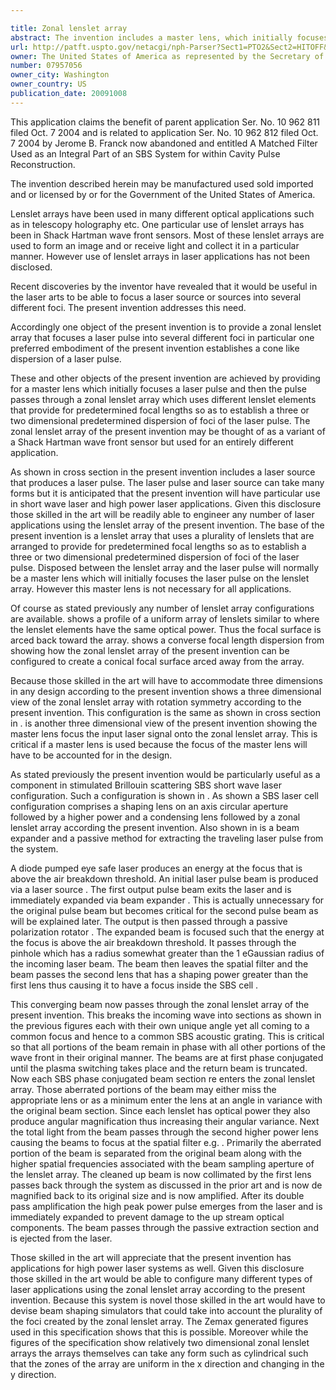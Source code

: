 ```yaml
---

title: Zonal lenslet array
abstract: The invention includes a master lens, which initially focuses a laser pulse, and then the pulse passes through a zonal lenslet array, which uses different lenslet elements that provide for predetermined focal lengths so as to establish a three or two dimensional, predetermined dispersion of foci of the laser pulse. The zonal lenslet array of the present invention may be thought of as a variant of a Shack-Hartman wave front sensor, but used for an entirely different application.
url: http://patft.uspto.gov/netacgi/nph-Parser?Sect1=PTO2&Sect2=HITOFF&p=1&u=%2Fnetahtml%2FPTO%2Fsearch-adv.htm&r=1&f=G&l=50&d=PALL&S1=07957056&OS=07957056&RS=07957056
owner: The United States of America as represented by the Secretary of the Army
number: 07957056
owner_city: Washington
owner_country: US
publication_date: 20091008
---
```

This application claims the benefit of parent application Ser. No. 10 962 811 filed Oct. 7 2004 and is related to application Ser. No. 10 962 812 filed Oct. 7 2004 by Jerome B. Franck now abandoned and entitled A Matched Filter Used as an Integral Part of an SBS System for within Cavity Pulse Reconstruction. 

The invention described herein may be manufactured used sold imported and or licensed by or for the Government of the United States of America.

Lenslet arrays have been used in many different optical applications such as in telescopy holography etc. One particular use of lenslet arrays has been in Shack Hartman wave front sensors. Most of these lenslet arrays are used to form an image and or receive light and collect it in a particular manner. However use of lenslet arrays in laser applications has not been disclosed.

Recent discoveries by the inventor have revealed that it would be useful in the laser arts to be able to focus a laser source or sources into several different foci. The present invention addresses this need.

Accordingly one object of the present invention is to provide a zonal lenslet array that focuses a laser pulse into several different foci in particular one preferred embodiment of the present invention establishes a cone like dispersion of a laser pulse.

These and other objects of the present invention are achieved by providing for a master lens which initially focuses a laser pulse and then the pulse passes through a zonal lenslet array which uses different lenslet elements that provide for predetermined focal lengths so as to establish a three or two dimensional predetermined dispersion of foci of the laser pulse. The zonal lenslet array of the present invention may be thought of as a variant of a Shack Hartman wave front sensor but used for an entirely different application.

As shown in cross section in the present invention includes a laser source that produces a laser pulse. The laser pulse and laser source can take many forms but it is anticipated that the present invention will have particular use in short wave laser and high power laser applications. Given this disclosure those skilled in the art will be readily able to engineer any number of laser applications using the lenslet array of the present invention. The base of the present invention is a lenslet array that uses a plurality of lenslets that are arranged to provide for predetermined focal lengths so as to establish a three or two dimensional predetermined dispersion of foci of the laser pulse. Disposed between the lenslet array and the laser pulse will normally be a master lens which will initially focuses the laser pulse on the lenslet array. However this master lens is not necessary for all applications.

Of course as stated previously any number of lenslet array configurations are available. shows a profile of a uniform array of lenslets similar to where the lenslet elements have the same optical power. Thus the focal surface is arced back toward the array. shows a converse focal length dispersion from showing how the zonal lenslet array of the present invention can be configured to create a conical focal surface arced away from the array.

Because those skilled in the art will have to accommodate three dimensions in any design according to the present invention shows a three dimensional view of the zonal lenslet array with rotation symmetry according to the present invention. This configuration is the same as shown in cross section in . is another three dimensional view of the present invention showing the master lens focus the input laser signal onto the zonal lenslet array. This is critical if a master lens is used because the focus of the master lens will have to be accounted for in the design.

As stated previously the present invention would be particularly useful as a component in stimulated Brillouin scattering SBS short wave laser configuration. Such a configuration is shown in . As shown a SBS laser cell configuration comprises a shaping lens on an axis circular aperture followed by a higher power and a condensing lens followed by a zonal lenslet array according the present invention. Also shown in is a beam expander and a passive method for extracting the traveling laser pulse from the system.

A diode pumped eye safe laser produces an energy at the focus that is above the air breakdown threshold. An initial laser pulse beam is produced via a laser source . The first output pulse beam exits the laser and is immediately expanded via beam expander . This is actually unnecessary for the original pulse beam but becomes critical for the second pulse beam as will be explained later. The output is then passed through a passive polarization rotator . The expanded beam is focused such that the energy at the focus is above the air breakdown threshold. It passes through the pinhole which has a radius somewhat greater than the 1 eGaussian radius of the incoming laser beam. The beam then leaves the spatial filter and the beam passes the second lens that has a shaping power greater than the first lens thus causing it to have a focus inside the SBS cell .

This converging beam now passes through the zonal lenslet array of the present invention. This breaks the incoming wave into sections as shown in the previous figures each with their own unique angle yet all coming to a common focus and hence to a common SBS acoustic grating. This is critical so that all portions of the beam remain in phase with all other portions of the wave front in their original manner. The beams are at first phase conjugated until the plasma switching takes place and the return beam is truncated. Now each SBS phase conjugated beam section re enters the zonal lenslet array. Those aberrated portions of the beam may either miss the appropriate lens or as a minimum enter the lens at an angle in variance with the original beam section. Since each lenslet has optical power they also produce angular magnification thus increasing their angular variance. Next the total light from the beam passes through the second higher power lens causing the beams to focus at the spatial filter e.g. . Primarily the aberrated portion of the beam is separated from the original beam along with the higher spatial frequencies associated with the beam sampling aperture of the lenslet array. The cleaned up beam is now collimated by the first lens passes back through the system as discussed in the prior art and is now de magnified back to its original size and is now amplified. After its double pass amplification the high peak power pulse emerges from the laser and is immediately expanded to prevent damage to the up stream optical components. The beam passes through the passive extraction section and is ejected from the laser.

Those skilled in the art will appreciate that the present invention has applications for high power laser systems as well. Given this disclosure those skilled in the art would be able to configure many different types of laser applications using the zonal lenslet array according to the present invention. Because this system is novel those skilled in the art would have to devise beam shaping simulators that could take into account the plurality of the foci created by the zonal lenslet array. The Zemax generated figures used in this specification shows that this is possible. Moreover while the figures of the specification show relatively two dimensional zonal lenslet arrays the arrays themselves can take any form such as cylindrical such that the zones of the array are uniform in the x direction and changing in the y direction.

